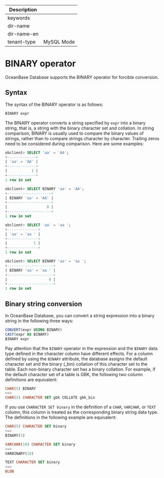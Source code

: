 | Description   |                 |
|---------------|-----------------|
| keywords      |                 |
| dir-name      |                 |
| dir-name-en   |                 |
| tenant-type   | MySQL Mode      |

# BINARY operator

OceanBase Database supports the BINARY operator for forcible conversion.

## Syntax

The syntax of the BINARY operator is as follows:

```sql
BINARY expr
```

The BINARY operator converts a string specified by `expr` into a binary string, that is, a string with the binary character set and collation.
In string comparison, BINARY is usually used to compare the binary values of strings, rather than to compare strings character by character. Trailing zeros need to be considered during comparison. Here are some examples:

```sql
obclient> SELECT 'aa' = 'AA';
+-------------+
| 'aa' = 'AA' |
+-------------+
|           1 |
+-------------+
1 row in set

obclient> SELECT BINARY 'aa' = 'AA';
+--------------------+
| BINARY 'aa' = 'AA' |
+--------------------+
|                  0 |
+--------------------+
1 row in set

obclient> SELECT 'aa' = 'aa ';
+--------------+
| 'aa' = 'aa ' |
+--------------+
|            1 |
+--------------+
1 row in set

obclient> SELECT BINARY 'aa' = 'aa ';
+---------------------+
| BINARY 'aa' = 'aa ' |
+---------------------+
|                   0 |
+---------------------+
1 row in set
```

## Binary string conversion

In OceanBase Database, you can convert a string expression into a binary string in the following three ways:

```sql
CONVERT(expr USING BINARY)
CAST(expr AS BINARY)
BINARY expr
```

Pay attention that the `BINARY` operator in the expression and the `BINARY` data type defined in the character column have different effects. For a column defined by using the `BINARY` attribute, the database assigns the default character set and the binary (_bin) collation of this character set to the table. Each non-binary character set has a binary collation. For example, if the default character set of a table is GBK, the following two column definitions are equivalent:

```sql
CHAR(5) BINARY
<=>
CHAR(5) CHARACTER SET gbk COLLATE gbk_bin
```

If you use `CHARACTER SET binary` in the definition of a `CHAR`, `VARCHAR`, or `TEXT` column, this column is treated as the corresponding binary string data type. The definitions in the following example are equivalent:

```sql
CHAR(5) CHARACTER SET binary
<=>
BINARY(5)

VARCHAR(10) CHARACTER SET binary
<=>
VARBINARY(10)

TEXT CHARACTER SET binary
<=>
BLOB
```
